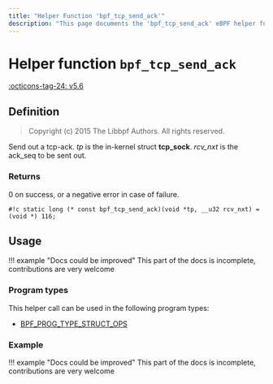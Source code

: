 ```yaml
---
title: "Helper Function 'bpf_tcp_send_ack'"
description: "This page documents the 'bpf_tcp_send_ack' eBPF helper function, including its defintion, usage, program types that can use it, and examples."
---
```

# Helper function `bpf_tcp_send_ack`

<!-- [FEATURE_TAG](bpf_tcp_send_ack) -->
[:octicons-tag-24: v5.6](https://github.com/torvalds/linux/commit/206057fe020ac5c037d5e2dd6562a9bd216ec765)
<!-- [/FEATURE_TAG] -->

## Definition

> Copyright (c) 2015 The Libbpf Authors. All rights reserved.


<!-- [HELPER_FUNC_DEF] -->
Send out a tcp-ack. _tp_ is the in-kernel struct **tcp_sock**. _rcv_nxt_ is the ack_seq to be sent out.

### Returns

0 on success, or a negative error in case of failure.

`#!c static long (* const bpf_tcp_send_ack)(void *tp, __u32 rcv_nxt) = (void *) 116;`
<!-- [/HELPER_FUNC_DEF] -->

## Usage

!!! example "Docs could be improved"
    This part of the docs is incomplete, contributions are very welcome

### Program types

This helper call can be used in the following program types:

<!-- DO NOT EDIT MANUALLY -->
<!-- [HELPER_FUNC_PROG_REF] -->
 * [BPF_PROG_TYPE_STRUCT_OPS](../program-type/BPF_PROG_TYPE_STRUCT_OPS.md)
<!-- [/HELPER_FUNC_PROG_REF] -->

### Example

!!! example "Docs could be improved"
    This part of the docs is incomplete, contributions are very welcome
